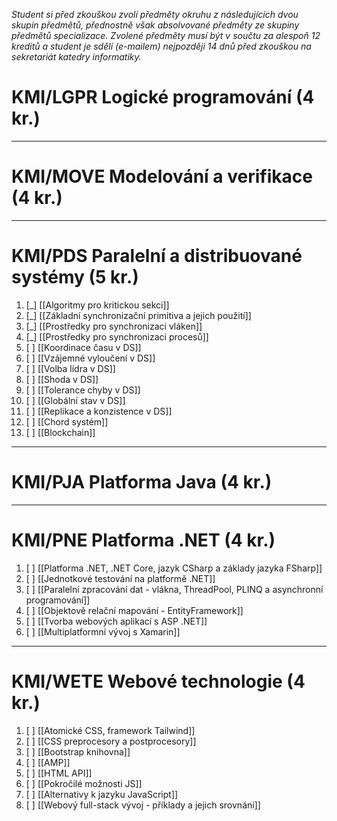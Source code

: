 *Student si před zkouškou zvolí předměty okruhu z následujících dvou skupin předmětů, přednostně však absolvované předměty ze skupiny předmětů specializace. Zvolené předměty musí být v součtu za alespoň 12 kreditů a student je sdělí (e-mailem) nejpozději 14 dnů před zkouškou na sekretariát katedry informatiky.*

# KMI/LGPR Logické programování (4 kr.)

---
# KMI/MOVE Modelování a verifikace (4 kr.)

---
# KMI/PDS Paralelní a distribuované systémy (5 kr.)
1. [_] [[Algoritmy pro kritickou sekci]]
2. [_] [[Základní synchronizační primitiva a jejich použití]]
3. [_] [[Prostředky pro synchronizaci vláken]]
4. [_] [[Prostředky pro synchronizaci procesů]]
5. [ ] [[Koordinace času v DS]]
6. [ ] [[Vzájemné vyloučení v DS]]
7. [ ] [[Volba lídra v DS]]
8. [ ] [[Shoda v DS]]
9. [ ] [[Tolerance chyby v DS]]
10. [ ] [[Globální stav v DS]]
11. [ ] [[Replikace a konzistence v DS]]
12. [ ] [[Chord systém]]
13. [ ] [[Blockchain]]
---
# KMI/PJA Platforma Java (4 kr.)

---
# KMI/PNE Platforma .NET (4 kr.)
1. [ ] [[Platforma .NET, .NET Core, jazyk CSharp a základy jazyka FSharp]]
2. [ ] [[Jednotkové testování na platformě .NET]]
3. [ ] [[Paralelní zpracování dat - vlákna, ThreadPool, PLINQ a asynchronní programování]]
4. [ ] [[Objektově relační mapování - EntityFramework]]
5. [ ] [[Tvorba webových aplikací s ASP .NET]]
6. [ ] [[Multiplatformní vývoj s Xamarin]]
---
# KMI/WETE Webové technologie (4 kr.)
1. [ ] [[Atomické CSS, framework Tailwind]]
2. [ ] [[CSS preprocesory a postprocesory]]
3. [ ] [[Bootstrap knihovna]]
4. [ ] [[AMP]]
5. [ ] [[HTML API]]
6. [ ] [[Pokročilé možnosti JS]]
7. [ ] [[Alternativy k jazyku JavaScript]]
8. [ ] [[Webový full-stack vývoj - příklady a jejich srovnání]]